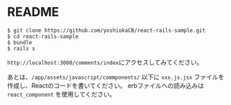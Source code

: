# README

```
$ git clone https://github.com/yoshiokaCB/react-rails-sample.git
$ cd react-rails-sample
$ bundle
$ rails s
```

`http://localhost:3000/comments/index`にアクセスしてみてください。

あとは、`/app/assets/javascript/commponents/` 以下に `xxx.js.jsx` ファイルを作成し、Reactのコードを書いてください。
erbファイルへの読み込みは `react_component` を使用してください。
